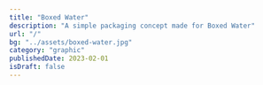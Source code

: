 ```yaml
---
title: "Boxed Water"
description: "A simple packaging concept made for Boxed Water"
url: "/"
bg: "../assets/boxed-water.jpg"
category: "graphic"
publishedDate: 2023-02-01
isDraft: false
---
```

